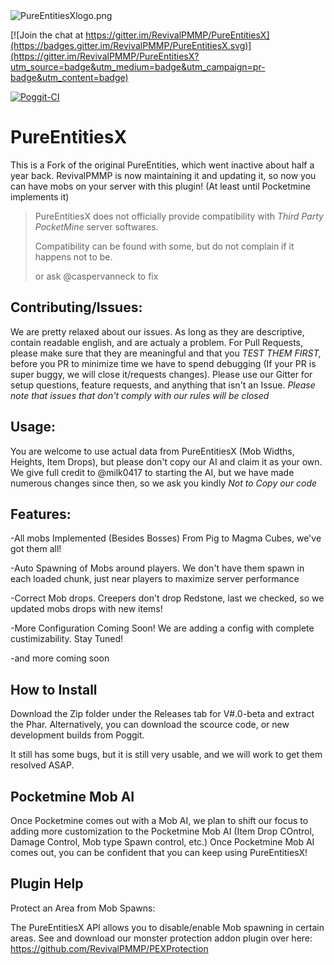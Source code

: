 <img src="https://github.com/RevivalPMMP/PureEntitiesX/blob/master/PureEntitiesXlogo.png?raw=true" alt="PureEntitiesXlogo.png"/>

[![Join the chat at https://gitter.im/RevivalPMMP/PureEntitiesX](https://badges.gitter.im/RevivalPMMP/PureEntitiesX.svg)](https://gitter.im/RevivalPMMP/PureEntitiesX?utm_source=badge&utm_medium=badge&utm_campaign=pr-badge&utm_content=badge)

[![Poggit-CI](https://poggit.pmmp.io/ci.badge/RevivalPMMP/PureEntitiesX/PureEntitiesX)](https://poggit.pmmp.io/ci/RevivalPMMP/PureEntitiesX/PureEntitiesX)

# PureEntitiesX

This is a Fork of the original PureEntities, which went inactive about half a year back. RevivalPMMP is now maintaining it and updating it, so now you can have mobs on your server with this plugin! (At least until Pocketmine implements it)

> PureEntitiesX does not officially provide compatibility with _Third Party PocketMine_ server softwares.
>
> Compatibility can be found with some, but do not complain if it happens not to be.
>
> or ask @caspervanneck to fix

## Contributing/Issues:

We are pretty relaxed about our issues. As long as they are descriptive, contain readable english, and are actualy a problem. For Pull Requests, please make sure that they are meaningful and that you _*TEST THEM FIRST,*_ before you PR to minimize time we have to spend debugging (If your PR is super buggy, we will close it/requests changes). Please use our Gitter for setup questions, feature requests, and anything that isn't an Issue. _*Please note that issues that don't comply with our rules will be closed*_ 

## Usage:

You are welcome to use actual data from PureEntitiesX (Mob Widths, Heights, Item Drops), but please don't copy our AI and claim it as your own. We give full credit to @milk0417 to starting the AI, but we have made numerous changes since then, so we ask you kindly _*Not to Copy our code*_

## Features:

-All mobs Implemented (Besides Bosses) From Pig to Magma Cubes, we've got them all! 

-Auto Spawning of Mobs around players. We don't have them spawn in each loaded chunk, just near players to maximize server performance

-Correct Mob drops. Creepers don't drop Redstone, last we checked, so we updated mobs drops with new items!

-More Configuration Coming Soon! We are adding a config with complete custimizability. Stay Tuned!


-and more coming soon

## How to Install

Download the Zip folder under the Releases tab for V#.0-beta and extract the Phar. Alternatively, you can download the scource code, or new development builds from Poggit.

It still has some bugs, but it is still very usable, and we will work to get them resolved ASAP. 

## Pocketmine Mob AI

Once Pocketmine comes out with a Mob AI, we plan to shift our focus to adding more customization to the Pocketmine Mob AI (Item Drop COntrol, Damage Control, Mob type Spawn control, etc.) Once Pocketmine Mob AI comes out, you can be confident that you can keep using PureEntitiesX!

## Plugin Help

Protect an Area from Mob Spawns:

The PureEntitiesX API allows you to disable/enable Mob spawning in certain areas. See and download our monster protection addon plugin over here: https://github.com/RevivalPMMP/PEXProtection



